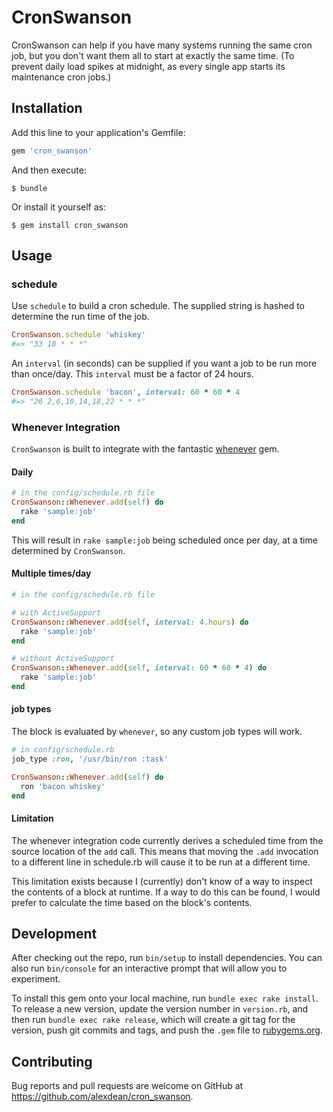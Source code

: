 # CronSwanson

CronSwanson can help if you have many systems running the same cron job, but you
don't want them all to start at exactly the same time. (To prevent daily load
spikes at midnight, as every single app starts its maintenance cron jobs.)

## Installation

Add this line to your application's Gemfile:

```ruby
gem 'cron_swanson'
```

And then execute:

    $ bundle

Or install it yourself as:

    $ gem install cron_swanson

## Usage

### schedule

Use `schedule` to build a cron schedule. The supplied string is hashed to determine
the run time of the job.

```ruby
CronSwanson.schedule 'whiskey'
#=> "33 18 * * *"
```

An `interval` (in seconds) can be supplied if you want a job to be run more than
once/day. This `interval` must be a factor of 24 hours.

```ruby
CronSwanson.schedule 'bacon', interval: 60 * 60 * 4
#=> "26 2,6,10,14,18,22 * * *"
```

### Whenever Integration

`CronSwanson` is built to integrate with the fantastic [whenever](https://github.com/javan/whenever) gem.

#### Daily

```ruby
# in the config/schedule.rb file
CronSwanson::Whenever.add(self) do
  rake 'sample:job'
end
```

This will result in `rake sample:job` being scheduled once per day, at a time
determined by `CronSwanson`.

#### Multiple times/day

```ruby
# in the config/schedule.rb file

# with ActiveSupport
CronSwanson::Whenever.add(self, interval: 4.hours) do
  rake 'sample:job'
end

# without ActiveSupport
CronSwanson::Whenever.add(self, interval: 60 * 60 * 4) do
  rake 'sample:job'
end
```

#### job types

The block is evaluated by `whenever`, so any custom job types will work.

```ruby
# in config/schedule.rb
job_type :ron, '/usr/bin/ron :task'

CronSwanson::Whenever.add(self) do
  ron 'bacon whiskey'
end
```

#### Limitation

The whenever integration code currently derives a scheduled time from the source
location of the `add` call. This means that moving the `.add` invocation to
a different line in schedule.rb will cause it to be run at a different time.

This limitation exists because I (currently) don't know of a way to inspect
the contents of a block at runtime. If a way to do this can be found, I
would prefer to calculate the time based on the block's contents.

## Development

After checking out the repo, run `bin/setup` to install dependencies. You can also run `bin/console` for an interactive prompt that will allow you to experiment.

To install this gem onto your local machine, run `bundle exec rake install`. To release a new version, update the version number in `version.rb`, and then run `bundle exec rake release`, which will create a git tag for the version, push git commits and tags, and push the `.gem` file to [rubygems.org](https://rubygems.org).

## Contributing

Bug reports and pull requests are welcome on GitHub at https://github.com/alexdean/cron_swanson.
